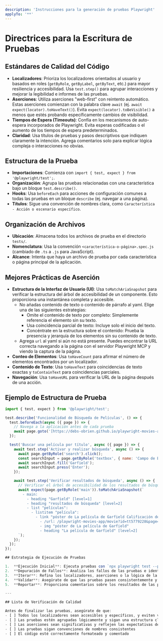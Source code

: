 ```yaml
---
description: 'Instrucciones para la generación de pruebas Playwright'
applyTo: '**'
---
```


# Directrices para la Escritura de Pruebas

## Estándares de Calidad del Código
- **Localizadores**: Prioriza los localizadores orientados al usuario y basados en roles (`getByRole`, `getByLabel`, `getByText`, etc.) para mayor resiliencia y accesibilidad. Usa `test.step()` para agrupar interacciones y mejorar la legibilidad e informes de las pruebas.
- **Aserciones**: Utiliza aserciones "web-first" con reintento automático. Estas aserciones comienzan con la palabra clave `await` (ej. `await expect(locator).toHaveText()`). Evita `expect(locator).toBeVisible()` a menos que estés probando específicamente cambios de visibilidad.
- **Tiempos de Espera (Timeouts)**: Confía en los mecanismos de auto-espera incorporados de Playwright. Evita esperas codificadas o el aumento de los tiempos de espera predeterminados.
- **Claridad**: Usa títulos de pruebas y pasos descriptivos que indiquen claramente la intención. Agrega comentarios solo para explicar lógica compleja o interacciones no obvias.


## Estructura de la Prueba
- **Importaciones**: Comienza con `import { test, expect } from '@playwright/test';`.
- **Organización**: Agrupa las pruebas relacionadas con una característica bajo un bloque `test.describe()`.
- **Hooks**: Usa `beforeEach` para acciones de configuración comunes a todas las pruebas en un bloque `describe` (ej. navegar a una página).
- **Títulos**: Sigue una convención de nombres clara, como `Característica - Acción o escenario específico`.


## Organización de Archivos
- **Ubicación**: Almacena todos los archivos de prueba en el directorio `tests/`.
- **Nomenclatura**: Usa la convención `<característica-o-página>.spec.js` (cambiado de `.ts` a `.js` para JavaScript).
- **Alcance**: Intenta que haya un archivo de prueba por cada característica o página principal de la aplicación.

## Mejores Prácticas de Aserción
- **Estructura de la Interfaz de Usuario (UI)**: Usa `toMatchAriaSnapshot` para verificar la estructura del árbol de accesibilidad de un componente. Esto proporciona una instantánea completa y accesible.
  - No añadas contenido de texto o contenido de párrafo al yaml. Elige una de las siguientes estrategias:
    - Omite el contenido de texto por completo: Simplemente referencia el elemento sin su texto.
    - Usa coincidencia parcial de texto: Incluye solo el inicio del texto.
    - Concéntrate en la estructura sobre el contenido: Prueba la presencia y jerarquía de los elementos sin su contenido de texto.
  - Agrega `url` al yaml si aún no está presente. Puedes encontrar la URL correcta navegando a la página con el servidor Playwright MCP y viendo la captura de la página.
- **Conteo de Elementos**: Usa `toHaveCount` para afirmar el número de elementos encontrados por un localizador.
- **Contenido de Texto**: Usa `toHaveText` para coincidencias de texto exactas y `toContainText` para coincidencias parciales.
- **Navegación**: Usa `toHaveURL` para verificar la URL de la página después de una acción.


## Ejemplo de Estructura de Prueba

```javascript
import { test, expect } from '@playwright/test';

test.describe('Funcionalidad de Búsqueda de Películas', () => {
  test.beforeEach(async ({ page }) => {
    // Navega a la aplicación antes de cada prueba
    await page.goto('[https://debs-obrien.github.io/playwright-movies-app](https://debs-obrien.github.io/playwright-movies-app)');
  });

  test('Buscar una película por título', async ({ page }) => {
    await test.step('Activar y realizar búsqueda', async () => {
      await page.getByRole('search').click();
      const searchInput = page.getByRole('textbox', { name: 'Campo de Búsqueda' });
      await searchInput.fill('Garfield');
      await searchInput.press('Enter');
    });

    await test.step('Verificar resultados de búsqueda', async () => {
      // Verificar el árbol de accesibilidad de los resultados de búsqueda
      await expect(page.getByRole('main')).toMatchAriaSnapshot(`
        - main:
          - heading "Garfield" [level=1]
          - heading "resultados de búsqueda" [level=2]
          - list "películas":
            - listitem "película":
              - link "póster de La película de Garfield Calificación de La película de Garfield":
                - /url: /playwright-movies-app/movie?id=tt5779228&page=1
                - img "póster de La película de Garfield"
                - heading "La película de Garfield" [level=2]
      `);
    });
  });
});

## Estrategia de Ejecución de Pruebas

1.  **Ejecución Inicial**: Ejecuta pruebas con `npx playwright test --project=chromium`
2.  **Depuración de Fallos**: Analiza los fallos de las pruebas e identifica las causas raíz
3.  **Iterar**: Refina los localizadores, aserciones o la lógica de la prueba según sea necesario
4.  **Validar**: Asegúrate de que las pruebas pasen consistentemente y cubran la funcionalidad prevista
5.  **Reportar**: Proporciona comentarios sobre los resultados de las pruebas y cualquier problema descubierto

---

## Lista de Verificación de Calidad

Antes de finalizar las pruebas, asegúrate de que:
- [ ] Todos los localizadores sean accesibles y específicos, y eviten violaciones del modo estricto
- [ ] Las pruebas estén agrupadas lógicamente y sigan una estructura clara
- [ ] Las aserciones sean significativas y reflejen las expectativas del usuario
- [ ] Las pruebas sigan convenciones de nombres consistentes
- [ ] El código esté correctamente formateado y comentado
